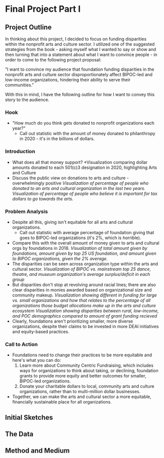 # Final Project Part I

## Project Outline

In thinking about this project, I decided to focus on funding disparities within the nonprofit arts and culture sector. I utilized one of the suggested strategies from the book - asking myself what I wanted to say or show and then turning that into a statement about what I want to convince people - in order to come to the following project proposal:

"I want to convince my audience that foundation funding disparities in the nonprofit arts and culture sector disproportionately affect BIPOC-led and low-income organizations, hindering their ability to serve their communities."

With this in mind, I have the following outline for how I want to convey this story to the audience.

### Hook
- "How much do you think gets donated to nonprofit organizations each year?"
    - Call out statistic with the amount of money donated to philanthropy in 2020 - it's in the billions of dollars.
### Introduction
- What does all that money support? 
    *Visualization comparing dollar amounts donated to each 501(c)3 designation in 2020, highlighting Arts and Culture
- Discuss the public view on donations to arts and culture - overwhelmingly positive
    *Visualization of percentage of people who donated to an arts and cultural organization in the last two years.*
    *Visualization of percentage of people who believe it is important for tax dollars to go towards the arts.*
### Problem Analysis
- Despite all this, giving isn't equitable for all arts and cultural organizations.
    - Call out statistic with average percentage of foundation giving that goes to BIPOC-led organizations (it's 2%, which is horrible).
- Compare this with the overall amount of money given to arts and cultural orgs by foundations in 2018.
    *Visualization of total amount given by foundations, amount given by top 25 US foundation, and amount given to BIPOC organizations, given the 2% average.*
- The disparities can be seen across organization type within the arts and cultural sector.
    *Visualization of BIPOC vs. mainstream top 25 dance, theatre, and museum organization's average surplus/deficit in each group*
- But disparities don't stop at revolving around racial lines; there are also clear disparities in monies awarded based on organizational size and community makeup.
    *Visualization showing different in funding for large vs. small organizations and how that relates to the percentage of all organizations those budget allocations make up in      the arts and culture ecosystem*
    *Visualization showing disparities between rural, low-income, and POC demographics compared to amount of grant funding recieved*
- Clearly, foundations aren't prioritizing smaller, more diverse organizations, despite their claims to be invested in more DEAI initiatives and equity-based practices.
### Call to Action
- Foundations need to change their practices to be more equitable and here's what you can do:
    1. Learn more about Community Centric Fundraising, which includes ways for organizations to think about taking, or declining, foundation grants to provide more equity and          better outcomes for smaller, BIPOC-led organizations.
    2. Donate your charitable dollars to local, community arts and culture organizations, rather than to multi-million dollar businesses.
- Together, we can make the arts and cultural sector a more equitable, financially sustainable place for all organizations.

## Initial Sketches

## The Data

## Method and Medium
